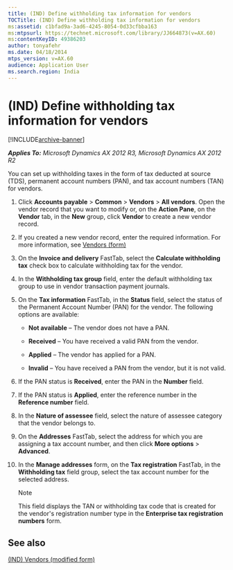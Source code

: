 ```yaml
---
title: (IND) Define withholding tax information for vendors
TOCTitle: (IND) Define withholding tax information for vendors
ms:assetid: c1bfad9a-3ad6-4245-8054-0d33cfbba163
ms:mtpsurl: https://technet.microsoft.com/library/JJ664873(v=AX.60)
ms:contentKeyID: 49386203
author: tonyafehr
ms.date: 04/18/2014
mtps_version: v=AX.60
audience: Application User
ms.search.region: India
---
```


# (IND) Define withholding tax information for vendors 


[!INCLUDE[archive-banner](includes/archive-banner.md)]


_**Applies To:** Microsoft Dynamics AX 2012 R3, Microsoft Dynamics AX 2012 R2_

You can set up withholding taxes in the form of tax deducted at source (TDS), permanent account numbers (PAN), and tax account numbers (TAN) for vendors.

1.  Click **Accounts payable** \> **Common** \> **Vendors** \> **All vendors**. Open the vendor record that you want to modify or, on the **Action Pane**, on the **Vendor** tab, in the **New** group, click **Vendor** to create a new vendor record.

2.  If you created a new vendor record, enter the required information. For more information, see [Vendors (form)](https://technet.microsoft.com/library/aa592162\(v=ax.60\))

3.  On the **Invoice and delivery** FastTab, select the **Calculate withholding tax** check box to calculate withholding tax for the vendor.

4.  In the **Withholding tax group** field, enter the default withholding tax group to use in vendor transaction payment journals.

5.  On the **Tax information** FastTab, in the **Status** field, select the status of the Permanent Account Number (PAN) for the vendor. The following options are available:
    
      - **Not available** – The vendor does not have a PAN.
    
      - **Received** – You have received a valid PAN from the vendor.
    
      - **Applied** – The vendor has applied for a PAN.
    
      - **Invalid** – You have received a PAN from the vendor, but it is not valid.

6.  If the PAN status is **Received**, enter the PAN in the **Number** field.

7.  If the PAN status is **Applied**, enter the reference number in the **Reference number** field.

8.  In the **Nature of assessee** field, select the nature of assessee category that the vendor belongs to.

9.  On the **Addresses** FastTab, select the address for which you are assigning a tax account number, and then click **More options** \> **Advanced**.

10. In the **Manage addresses** form, on the **Tax registration** FastTab, in the **Withholding tax** field group, select the tax account number for the selected address.
    

    > [!NOTE]
    > <P>This field displays the TAN or withholding tax code that is created for the vendor's registration number type in the <STRONG>Enterprise tax registration numbers</STRONG> form.</P>



## See also

[(IND) Vendors (modified form)](https://technet.microsoft.com/library/jj664890\(v=ax.60\))

  



